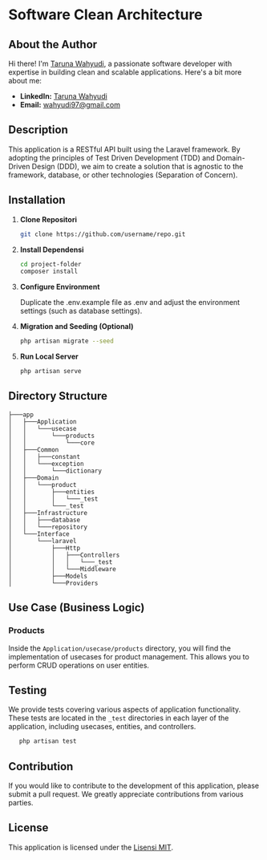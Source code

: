 # Software Clean Architecture

## About the Author

Hi there! I'm [Taruna Wahyudi](https://www.linkedin.com/in/taruna-wahyudi-228382175/), a passionate software developer with expertise in building clean and scalable applications. Here's a bit more about me:

- **LinkedIn:** [Taruna Wahyudi](https://www.linkedin.com/in/taruna-wahyudi-228382175/)
- **Email:** wahyudi97@gmail.com

## Description

This application is a RESTful API built using the Laravel framework. By adopting the principles of Test Driven Development (TDD) and Domain-Driven Design (DDD), we aim to create a solution that is agnostic to the framework, database, or other technologies (Separation of Concern).

## Installation

1. **Clone Repositori**

   ```bash
   git clone https://github.com/username/repo.git
   ```

2. **Install Dependensi**

   ```bash
   cd project-folder
   composer install
   ```

3. **Configure Environment**

    Duplicate the .env.example file as .env and adjust the environment settings (such as database settings).
4. **Migration and Seeding (Optional)**

   ```bash
   php artisan migrate --seed
   ```

5. **Run Local Server**

   ```bash
   php artisan serve
   ```

## Directory Structure


```
├───app
│   ├───Application
│   │   └───usecase
│   │       └───products
│   │           └───core
│   ├───Common
│   │   ├───constant
│   │   └───exception
│   │       └───dictionary
│   ├───Domain
│   │   └───product
│   │       ├───entities
│   │       │   └───_test
│   │       └───_test
│   ├───Infrastructure
│   │   ├───database
│   │   └───repository
│   └───Interface
│       └───laravel
│           ├───Http
│           │   ├───Controllers
│           │   │   └───_test
│           │   └───Middleware
│           ├───Models
│           └───Providers

```

## Use Case (Business Logic)

### Products

Inside the `Application/usecase/products` directory, you will find the implementation of usecases for product management. This allows you to perform CRUD operations on user entities.
## Testing

We provide tests covering various aspects of application functionality. These tests are located in the `_test` directories in each layer of the application, including usecases, entities, and controllers.

```bash
   php artisan test
   ```

## Contribution

If you would like to contribute to the development of this application, please submit a pull request. We greatly appreciate contributions from various parties.

## License

This application is licensed under the [Lisensi MIT](LICENSE).
